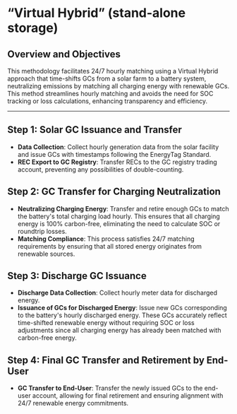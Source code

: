# “Virtual Hybrid” (stand-alone storage)

## **Overview and Objectives**

This methodology facilitates 24/7 hourly matching using a Virtual Hybrid approach that time-shifts GCs from a solar farm to a battery system, neutralizing emissions by matching all charging energy with renewable GCs. This method streamlines hourly matching and avoids the need for SOC tracking or loss calculations, enhancing transparency and efficiency.

***

## **Step 1: Solar GC Issuance and Transfer**

* **Data Collection**: Collect hourly generation data from the solar facility and issue GCs with timestamps following the EnergyTag Standard.
* **REC Export to GC Registry**: Transfer RECs to the GC registry trading account, preventing any possibilities of double-counting.

## **Step 2: GC Transfer for Charging Neutralization**

* **Neutralizing Charging Energy**: Transfer and retire enough GCs to match the battery's total charging load hourly. This ensures that all charging energy is 100% carbon-free, eliminating the need to calculate SOC or roundtrip losses.
* **Matching Compliance**: This process satisfies 24/7 matching requirements by ensuring that all stored energy originates from renewable sources.

## **Step 3: Discharge GC Issuance**

* **Discharge Data Collection**: Collect hourly meter data for discharged energy.
* **Issuance of GCs for Discharged Energy**: Issue new GCs corresponding to the battery's hourly discharged energy. These GCs accurately reflect time-shifted renewable energy without requiring SOC or loss adjustments since all charging energy has already been matched with carbon-free energy.

## **Step 4: Final GC Transfer and Retirement by End-User**

* **GC Transfer to End-User**: Transfer the newly issued GCs to the end-user account, allowing for final retirement and ensuring alignment with 24/7 renewable energy commitments.
